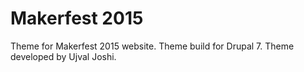 # Makerfest 2015 

Theme for Makerfest 2015 website. Theme build for Drupal 7. Theme developed by Ujval Joshi.